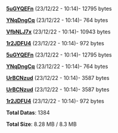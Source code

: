 [**5uGYQEFn**](/data/5uGYQEFn.txt) (23/12/22 - 10:14)- 12795 bytes

[**YNqDngCq**](/data/YNqDngCq.txt) (23/12/22 - 10:14)- 764 bytes

[**VfbNLJ7x**](/data/VfbNLJ7x.txt) (23/12/22 - 10:14)- 10943 bytes

[**1r2JDFU4**](/data/1r2JDFU4.txt) (23/12/22 - 10:14)- 972 bytes

[**5uGYQEFn**](/data/5uGYQEFn.txt) (23/12/22 - 10:14)- 12795 bytes

[**YNqDngCq**](/data/YNqDngCq.txt) (23/12/22 - 10:14)- 764 bytes

[**UrBCNzud**](/data/UrBCNzud.txt) (23/12/22 - 10:14)- 3587 bytes

[**UrBCNzud**](/data/UrBCNzud.txt) (23/12/22 - 10:14)- 3587 bytes

[**1r2JDFU4**](/data/1r2JDFU4.txt) (23/12/22 - 10:14)- 972 bytes

**Total Datas**: 1384

**Total Size**: 8.28 MB / 8.3 MB